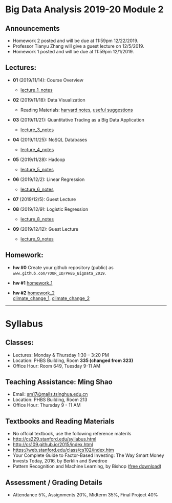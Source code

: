 # Big Data Analysis 2019-20 Module 2

## Announcements
* Homework 2 posted and will be due at 11:59pm 12/22/2019.
* Professor Tianyu Zhang will give a guest lecture on 12/5/2019.
* Homework 1 posted and will be due at 11:59pm 12/1/2019.

## Lectures: 
* __01__ (2019/11/14): Course Overview
   * [lecture_1_notes](./lecture_1.pdf)


* __02__ (2019/11/18): Data Visualization
   * Reading Materials: 
   [harvard notes](https://github.com/cs109/2015/raw/master/Lectures/03-EDA.pdf), [useful suggestions](https://trinachi.github.io/data-design-builds/ch18.html)

* __03__ (2019/11/21): Quantitative Trading as a Big Data Application
   * [lecture_3_notes](./lecture_3.pdf)


* __04__ (2019/11/25): NoSQL Databases
   * [lecture_4_notes](./lecture_4.pdf)

* __05__ (2019/11/28): Hadoop
   * [lecture_5_notes](./lecture_5.pdf)

* __06__ (2019/12/2): Linear Regression
   * [lecture_6_notes](./lecture_6.pdf)

* __07__ (2019/12/5): Guest Lecture

* __08__ (2019/12/9): Logistic Regression
   * [lecture_8_notes](./lecture_8.pdf)
   
* __09__ (2019/12/12): Guest Lecture
   * [lecture_9_notes](./Alternative_data_and_factor_investing.pdf)

## Homework:
* __hw #0__ Create your github repository (public) as `www.github.com/YOUR_ID/PHBS_BigData_2019`. 

* __hw #1__ [homework_1](./homework_1.pdf)

* __hw #2__ [homework_2](./homework_2.pdf)<br>
	[climate_change_1](./climate_change_1.csv), [climate_change_2](./climate_change_2.csv)

***
# Syllabus

## Classes:
* Lectures: Monday & Thursday 1:30 – 3:20 PM
* Location: PHBS Building, Room __335 (changed from 323)__ 
* Office Hour: Room 649, Tuesday 9-11 AM

## Teaching Assistance: Ming Shao
* Email: sm17@mails.tsinghua.edu.cn
* Location: PHBS Building, Room 213
* Office Hour: Thursday 9 - 11 AM

## Textbooks and Reading Materials
* No offcial textbook, use the following reference materils
* http://cs229.stanford.edu/syllabus.html
* http://cs109.github.io/2015/index.html
* https://web.stanford.edu/class/cs102/index.htm
* Your Complete Guide to Factor-Based Investing: The Way Smart Money Invests Today, 2016, by Berklin and Swedroe 
* Pattern Recognition and Machine Learning, by Bishop ([free download](https://www.microsoft.com/en-us/research/publication/pattern-recognition-machine-learning/))

## Assessment / Grading Details
* Attendance 5%, Assignments 20%, Midterm 35%, Final Project 40%